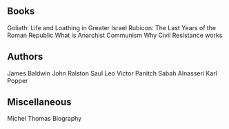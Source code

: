 ## Books
Goliath: Life and Loathing in Greater Israel
Rubicon: The Last Years of the Roman Republic
What is Anarchist Communism
Why Civil Resistance works


## Authors
James Baldwin
John Ralston Saul
Leo Victor Panitch
Sabah Alnasseri
Karl Popper

## Miscellaneous
Michel Thomas Biography
